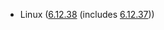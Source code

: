 - Linux ([6.12.38](https://git.kernel.org/pub/scm/linux/kernel/git/stable/linux.git/tag/?h=v6.12.38) (includes [6.12.37](https://git.kernel.org/pub/scm/linux/kernel/git/stable/linux.git/tag/?h=v6.12.37)))
